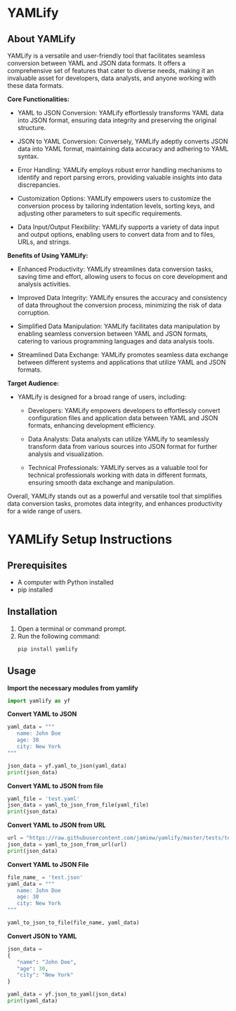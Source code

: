 # **YAMLify**

## About YAMLify

YAMLify is a versatile and user-friendly tool that facilitates seamless conversion between YAML and JSON data formats. It offers a comprehensive set of features that cater to diverse needs, making it an invaluable asset for developers, data analysts, and anyone working with these data formats.

**Core Functionalities:**

- YAML to JSON Conversion: YAMLify effortlessly transforms YAML data into JSON format, ensuring data integrity and preserving the original structure.

- JSON to YAML Conversion: Conversely, YAMLify adeptly converts JSON data into YAML format, maintaining data accuracy and adhering to YAML syntax.

- Error Handling: YAMLify employs robust error handling mechanisms to identify and report parsing errors, providing valuable insights into data discrepancies.

- Customization Options: YAMLify empowers users to customize the conversion process by tailoring indentation levels, sorting keys, and adjusting other parameters to suit specific requirements.

- Data Input/Output Flexibility: YAMLify supports a variety of data input and output options, enabling users to convert data from and to files, URLs, and strings.

**Benefits of Using YAMLify:**

- Enhanced Productivity: YAMLify streamlines data conversion tasks, saving time and effort, allowing users to focus on core development and analysis activities.

- Improved Data Integrity: YAMLify ensures the accuracy and consistency of data throughout the conversion process, minimizing the risk of data corruption.

- Simplified Data Manipulation: YAMLify facilitates data manipulation by enabling seamless conversion between YAML and JSON formats, catering to various programming languages and data analysis tools.

- Streamlined Data Exchange: YAMLify promotes seamless data exchange between different systems and applications that utilize YAML and JSON formats.

**Target Audience:**

- YAMLify is designed for a broad range of users, including:

  - Developers: YAMLify empowers developers to effortlessly convert configuration files and application data between YAML and JSON formats, enhancing development efficiency.

  - Data Analysts: Data analysts can utilize YAMLify to seamlessly transform data from various sources into JSON format for further analysis and visualization.

  - Technical Professionals: YAMLify serves as a valuable tool for technical professionals working with data in different formats, ensuring smooth data exchange and manipulation.

Overall, YAMLify stands out as a powerful and versatile tool that simplifies data conversion tasks, promotes data integrity, and enhances productivity for a wide range of users.

# YAMLify Setup Instructions

## Prerequisites

- A computer with Python installed
- pip installed

## Installation

1. Open a terminal or command prompt.
2. Run the following command:
   ```bash
   pip install yamlify
   ```

## Usage

**Import the necessary modules from yamlify**

```python
import yamlify as yf
```


**Convert YAML to JSON**
```python
yaml_data = """
   name: John Doe
   age: 30
   city: New York
"""

json_data = yf.yaml_to_json(yaml_data)
print(json_data)
```


**Convert YAML to JSON from file**

```python
yaml_file = 'test.yaml'
json_data = yaml_to_json_from_file(yaml_file)
print(json_data)
```


**Convert YAML to JSON from URL**

```python
url = "https://raw.githubusercontent.com/jamiew/yamlify/master/tests/test.yaml"
json_data = yaml_to_json_from_url(url)
print(json_data)
```


**Convert YAML to JSON File**

```python
file_name_ = 'test.json'
yaml_data = """
   name: John Doe
   age: 30
   city: New York
"""

yaml_to_json_to_file(file_name, yaml_data)
```


**Convert JSON to YAML**

```python
json_data = 
{
   "name": "John Doe",
   "age": 30,
   "city": "New York"
}

yaml_data = yf.json_to_yaml(json_data)
print(yaml_data)
```
